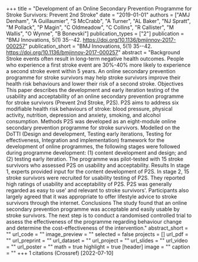 +++
title = "Development of an Online Secondary Prevention Programme for Stroke Survivors: Prevent 2nd Stroke"
date = "2019-01-01"
authors = ["AMJ Denham", "A Guillaumier", "S McCrabb", "A Turner", "AL Baker", "NJ Spratt", "M Pollack", "P Magin", "C Oldmeadow", "C Collins", "R Callister", "M Wallis", "O Wynne", "B Bonevski"]
publication_types = ["2"]
publication = "BMJ Innovations, 5(1) 35--42. https://doi.org/10.1136/bmjinnov-2017-000257"
publication_short = "BMJ Innovations, 5(1) 35--42. https://doi.org/10.1136/bmjinnov-2017-000257"
abstract = "Background Stroke events often result in long-term negative health outcomes. People who experience a first stroke event are 30%-40% more likely to experience a second stroke event within 5 years. An online secondary prevention programme for stroke survivors may help stroke survivors improve their health risk behaviours and lower their risk of a second stroke. Objectives This paper describes the development and early iteration testing of the usability and acceptability of an online secondary prevention programme for stroke survivors (Prevent 2nd Stroke, P2S). P2S aims to address six modifiable health risk behaviours of stroke: blood pressure, physical activity, nutrition, depression and anxiety, smoking, and alcohol consumption. Methods P2S was developed as an eight-module online secondary prevention programme for stroke survivors. Modelled on the DoTTI (Design and development, Testing early iterations, Testing for effectiveness, Integration and implementation) framework for the development of online programmes, the following stages were followed during programme development: (1) content development and design; and (2) testing early iteration. The programme was pilot-tested with 15 stroke survivors who assessed P2S on usability and acceptability. Results In stage 1, experts provided input for the content development of P2S. In stage 2, 15 stroke survivors were recruited for usability testing of P2S. They reported high ratings of usability and acceptability of P2S. P2S was generally regarded as easy to use' and relevant to stroke survivors'. Participants also largely agreed that it was appropriate to offer lifestyle advice to stroke survivors through the internet. Conclusions The study found that an online secondary prevention programme was acceptable and easily usable by stroke survivors. The next step is to conduct a randomised controlled trial to assess the effectiveness of the programme regarding behaviour change and determine the cost-effectiveness of the intervention."
abstract_short = ""
url_code = ""
image_preview = ""
selected = false
projects = []
url_pdf = ""
url_preprint = ""
url_dataset = ""
url_project = ""
url_slides = ""
url_video = ""
url_poster = ""
math = true
highlight = true
[header]
image = ""
caption = ""
+++
1 citations (Crossref) [2022-07-10]
